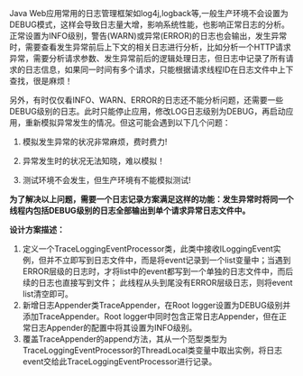 <!---
markmeta_author: wongoo
markmeta_date: 2014-12-05 07:08:50
excerpt: Web应用异常日志记录优化方案
slug: web-error-log-method
markmeta_title: Web应用异常日志记录优化方案
wordpress_id: 784
markmeta_categories: Experience
markmeta_tags: java,log,web
-->

Java Web应用常用的日志管理框架如log4j,logback等,一般生产环境不会设置为DEBUG模式，这样会导致日志量大增，影响系统性能，也影响正常日志的分析。正常设置为INFO级别，警告(WARN)或异常(ERROR)的日志也会输出，发生异常时，需要查看发生异常前后上下文的相关日志进行分析，比如分析一个HTTP请求异常，需要分析请求参数、发生异常前后的逻辑处理日志，但日志中记录了所有请求的日志信息，如果同一时间有多个请求，只能根据请求线程ID在日志文件中上下查找，很是麻烦！

另外，有时仅仅看INFO、WARN、ERROR的日志还不能分析问题，还需要一些DEBUG级别的日志。此时只能停止应用，修改LOG日志级别为DEBUG，再启动应用，重新模拟异常发生的情况。但这可能会遇到以下几个问题：





  1. 模拟发生异常的状况非常麻烦，费时费力!


  2. 异常发生时的状况无法知晓，难以模拟！


  3. 测试环境不会发生，但生产环境有不能模拟测试!



**为了解决以上问题，需要一个日志记录方案满足这样的功能：发生异常时将同一个线程内包括DEBUG级别的日志全部输出到单个请求异常日志文件中。**

**设计方案描述：**
1. 定义一个TraceLoggingEventProcessor类，此类中接收ILoggingEvent实例，但并不立即写到日志文件中，而是将event记录到一个list变量中；当遇到ERROR层级的日志时，才将list中的event都写到一个单独的日志文件中，而后续的日志也直接写到文件； 此线程从头到尾没有ERROR层级日志，则将event list清空即可。
2. 新增日志Appender类TraceAppender，在Root logger设置为DEBUG级别并添加TraceAppender。Root logger中同时包含正常日志Appender，但在正常日志Appender的配置中将其设置为INFO级别。
3. 覆盖TraceAppender的append方法，其从一个范型类型为TraceLoggingEventProcessor的ThreadLocal类变量中取出实例，将日志event交给此TraceLoggingEventProcessor进行记录。


